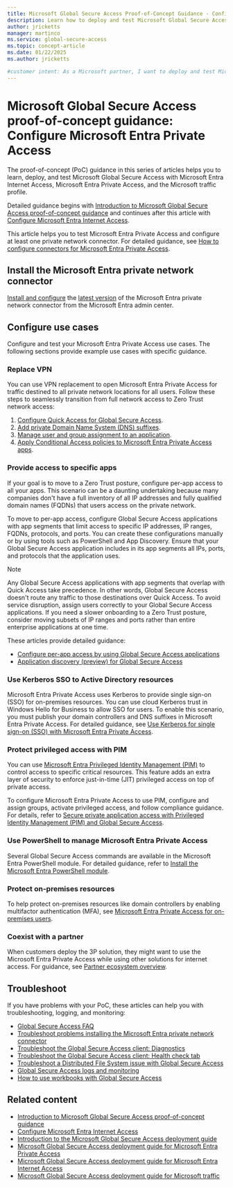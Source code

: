 ```yaml
---
title: Microsoft Global Secure Access Proof-of-Concept Guidance - Configure Microsoft Entra Private Access
description: Learn how to deploy and test Microsoft Global Secure Access as a proof of concept with Microsoft Entra Private Access.
author: jricketts
manager: martinco
ms.service: global-secure-access
ms.topic: concept-article
ms.date: 01/22/2025
ms.author: jricketts

#customer intent: As a Microsoft partner, I want to deploy and test Microsoft Global Secure Access for Microsoft Entra Private Access as a proof of concept in my production or test environment.
---
```


# Microsoft Global Secure Access proof-of-concept guidance: Configure Microsoft Entra Private Access

The proof-of-concept (PoC) guidance in this series of articles helps you to learn, deploy, and test Microsoft Global Secure Access with Microsoft Entra Internet Access, Microsoft Entra Private Access, and the Microsoft traffic profile.

Detailed guidance begins with [Introduction to Microsoft Global Secure Access proof-of-concept guidance](gsa-poc-guidance-intro.md) and continues after this article with [Configure Microsoft Entra Internet Access](gsa-poc-internet-access.md).

This article helps you to test Microsoft Entra Private Access and configure at least one private network connector. For detailed guidance, see [How to configure connectors for Microsoft Entra Private Access](../global-secure-access/how-to-configure-connectors.md).

## Install the Microsoft Entra private network connector

[Install and configure](../global-secure-access/how-to-configure-connectors.md#install-and-register-a-connector) the [latest version](../global-secure-access/reference-version-history.md) of the Microsoft Entra private network connector from the Microsoft Entra admin center.

## Configure use cases

Configure and test your Microsoft Entra Private Access use cases. The following sections provide example use cases with specific guidance.

### Replace VPN

You can use VPN replacement to open Microsoft Entra Private Access for traffic destined to all private network locations for all users. Follow these steps to seamlessly transition from full network access to Zero Trust network access:

1. [Configure Quick Access for Global Secure Access](../global-secure-access/how-to-configure-quick-access.md).
1. [Add private Domain Name System (DNS) suffixes](../global-secure-access/how-to-configure-quick-access.md#add-private-dns-suffixes).
1. [Manage user and group assignment to an application](../identity/enterprise-apps/assign-user-or-group-access-portal.md).
1. [Apply Conditional Access policies to Microsoft Entra Private Access apps](../global-secure-access/how-to-target-resource-private-access-apps.md).

### Provide access to specific apps

If your goal is to move to a Zero Trust posture, configure per-app access to all your apps. This scenario can be a daunting undertaking because many companies don't have a full inventory of all IP addresses and fully qualified domain names (FQDNs) that users access on the private network.

To move to per-app access, configure Global Secure Access applications with app segments that limit access to specific IP addresses, IP ranges, FQDNs, protocols, and ports. You can create these configurations manually or by using tools such as PowerShell and App Discovery. Ensure that your Global Secure Access application includes in its app segments all IPs, ports, and protocols that the application uses.

> [!NOTE]
> Any Global Secure Access applications with app segments that overlap with Quick Access take precedence. In other words, Global Secure Access doesn't route any traffic to those destinations over Quick Access. To avoid service disruption, assign users correctly to your Global Secure Access applications. If you need a slower onboarding to a Zero Trust posture, consider moving subsets of IP ranges and ports rather than entire enterprise applications at one time.

These articles provide detailed guidance:

- [Configure per-app access by using Global Secure Access applications](../global-secure-access/how-to-configure-per-app-access.md)
- [Application discovery (preview) for Global Secure Access](../global-secure-access/how-to-application-discovery.md)

### Use Kerberos SSO to Active Directory resources

Microsoft Entra Private Access uses Kerberos to provide single sign-on (SSO) for on-premises resources. You can use cloud Kerberos trust in Windows Hello for Business to allow SSO for users. To enable this scenario, you must publish your domain controllers and DNS suffixes in Microsoft Entra Private Access. For detailed guidance, see [Use Kerberos for single sign-on (SSO) with Microsoft Entra Private Access](../global-secure-access/how-to-configure-kerberos-sso.md).

### Protect privileged access with PIM

You can use [Microsoft Entra Privileged Identity Management (PIM)](../id-governance/privileged-identity-management/pim-configure.md) to control access to specific critical resources. This feature adds an extra layer of security to enforce just-in-time (JIT) privileged access on top of private access.

To configure Microsoft Entra Private Access to use PIM, configure and assign groups, activate privileged access, and follow compliance guidance. For details, refer to [Secure private application access with Privileged Identity Management (PIM) and Global Secure Access](../global-secure-access/how-to-configure-global-access-with-pim.md).

### Use PowerShell to manage Microsoft Entra Private Access

Several Global Secure Access commands are available in the Microsoft Entra PowerShell module. For detailed guidance, refer to [Install the Microsoft Entra PowerShell module](/powershell/entra-powershell/installation).

### Protect on-premises resources

To help protect on-premises resources like domain controllers by enabling multifactor authentication (MFA), see [Microsoft Entra Private Access for on-premises users](https://techcommunity.microsoft.com/blog/identity/microsoft-entra-private-access-for-on-prem-users/3905450).

### Coexist with a partner

When customers deploy the 3P solution, they might want to use the Microsoft Entra Private Access while using other solutions for internet access. For guidance, see [Partner ecosystem overview](../global-secure-access/partner-ecosystems-overview.md).

## Troubleshoot

If you have problems with your PoC, these articles can help you with troubleshooting, logging, and monitoring:

- [Global Secure Access FAQ](../global-secure-access/resource-faq.yml)
- [Troubleshoot problems installing the Microsoft Entra private network connector](../global-secure-access/troubleshoot-connectors.md)
- [Troubleshoot the Global Secure Access client: Diagnostics](../global-secure-access/troubleshoot-global-secure-access-client-advanced-diagnostics.md)
- [Troubleshoot the Global Secure Access client: Health check tab](../global-secure-access/troubleshoot-global-secure-access-client-diagnostics-health-check.md)
- [Troubleshoot a Distributed File System issue with Global Secure Access](../global-secure-access/troubleshoot-distributed-file-system.md)
- [Global Secure Access logs and monitoring](../global-secure-access/concept-global-secure-access-logs-monitoring.md)
- [How to use workbooks with Global Secure Access](../global-secure-access/how-to-use-workbooks.md)

## Related content

- [Introduction to Microsoft Global Secure Access proof-of-concept guidance](gsa-poc-guidance-intro.md)
- [Configure Microsoft Entra Internet Access](gsa-poc-internet-access.md)
- [Introduction to the Microsoft Global Secure Access deployment guide](gsa-deployment-guide-intro.md)
- [Microsoft Global Secure Access deployment guide for Microsoft Entra Private Access](gsa-deployment-guide-private-access.md)
- [Microsoft Global Secure Access deployment guide for Microsoft Entra Internet Access](gsa-deployment-guide-internet-access.md)
- [Microsoft Global Secure Access deployment guide for Microsoft traffic](gsa-deployment-guide-microsoft-traffic.md)
